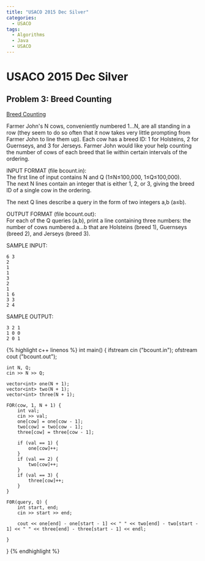 ```yaml
---
title: "USACO 2015 Dec Silver"
categories:
  - USACO
tags:
  - Algorithms
  - Java
  - USACO
---
```


# USACO 2015 Dec Silver

## Problem 3: Breed Counting

[Breed Counting](http://www.usaco.org/index.php?page=viewproblem2&cpid=572)

Farmer John's N cows, conveniently numbered 1…N, are all standing in a row (they seem to do so often that it now takes very little prompting from Farmer John to line them up). Each cow has a breed ID: 1 for Holsteins, 2 for Guernseys, and 3 for Jerseys. Farmer John would like your help counting the number of cows of each breed that lie within certain intervals of the ordering.  

INPUT FORMAT (file bcount.in):  
The first line of input contains N and Q (1≤N≤100,000, 1≤Q≤100,000).  
The next N lines contain an integer that is either 1, 2, or 3, giving the breed ID of a single cow in the ordering.  

The next Q lines describe a query in the form of two integers a,b (a≤b).  

OUTPUT FORMAT (file bcount.out):  
For each of the Q queries (a,b), print a line containing three numbers: the number of cows numbered a…b that are Holsteins (breed 1), Guernseys (breed 2), and Jerseys (breed 3).    

SAMPLE INPUT:  
```
6 3  
2  
1  
1  
3  
2  
1  
1 6  
3 3  
2 4
```  
SAMPLE OUTPUT:
```  
3 2 1  
1 0 0  
2 0 1  
```
{% highlight c++ linenos %}
int main() {
    ifstream cin ("bcount.in");
    ofstream cout ("bcount.out");

    int N, Q;
    cin >> N >> Q;

    vector<int> one(N + 1);
    vector<int> two(N + 1);
    vector<int> three(N + 1);

    FOR(cow, 1, N + 1) {
        int val;
        cin >> val;
        one[cow] = one[cow - 1];
        two[cow] = two[cow - 1];
        three[cow] = three[cow - 1];

        if (val == 1) {
            one[cow]++;
        }
        if (val == 2) {
            two[cow]++;
        }
        if (val == 3) {
            three[cow]++;
        }
    }

    F0R(query, Q) {
        int start, end;
        cin >> start >> end;

        cout << one[end] - one[start - 1] << " " << two[end] - two[start - 1] << " " << three[end] - three[start - 1] << endl;

    }

}
{% endhighlight %}
